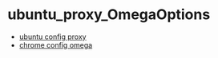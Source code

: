 # ubuntu_proxy_OmegaOptions

- [ubuntu config proxy](https://iyuantiao.com/fenxiangfuli/jiaocheng/v2ray.html)
- [chrome config omega](https://www.flyzy2005.com/tech/switchyomega-proxy-server/)

